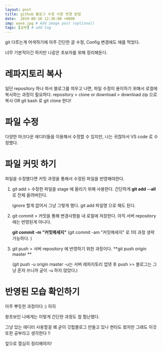 ```yaml
---
layout: post
title: github 블로그 수정 사항 변경 방법 
date:  2019-08-10 12:36:00 +0800
img: wave.jpg # Add image post (optional)
tags: [공부] # add tag
---
```


git 다루는게 어색하기에 아주 간단한 글 수정, Config 변경에도 애를 먹었다. 

너무 기본적이긴 하지만 나같은 초보자를 위해 정리해둔다. 

# 레파지토리 복사  #

일단 repository 하나 파서 블로그를 띄우고 나면, 파일 수정이 용이하기 위해서 로컬에 복사하는 과정이 필요하다.
repository > clone or download > download zip 으로 복사 OR git bash 로 git clone 한다! 


# 파일 수정  # 
다양한 마크다운 에디터들을 이용해서 수정할 수 있지만, 나는 귀찮아서 VS code 로 수정했다.


# 파일 커밋 하기  #
파일을 수정했다면 커밋 과정을 통해서 수정된 파일을 반영해야한다. 

1. git add > 수정한 파일을 stage 에 올리기 위해 사용한다. 간단하게 **git add --all** 로 전체 올려버린다. 

     ignore 할게 없어서 그냥 그렇게 했다. git add 파일명 으로  해도 된다. 

2. git commit > 커밋을 통해 변경사항을 내 로컬에 저장한다. 아직 서버 repository 에는 반영된게 아니다.

     **git commit -m "커밋메세지"** (git commit -am "커밋메세지" 로 1의 과정 생략 가능하다. )

3. git push > 서버 repository 에 반영하기 위한 과정이다. **git push origin master **

    (git push -u origin master -u는 서버 레파지토리  업뎃 후 push >> 블로그는 그냥 혼자 쓰니까 굳이 -u 하지 않았다.)

# 반영된 모습 확인하기  #
아주 뿌듯한 과정이다 :) 히히 

왕초보인 나에게는 이렇게 간단한 과정도 참 험난했다. 

그냥 있는 에디터 사용할걸 왜 굳이 깃헙블로그 만들고 있나 현타도 왔지만 그래도 이것또한 공부라고 생각한다 !!

앞으로 열심히 정리해야지!
